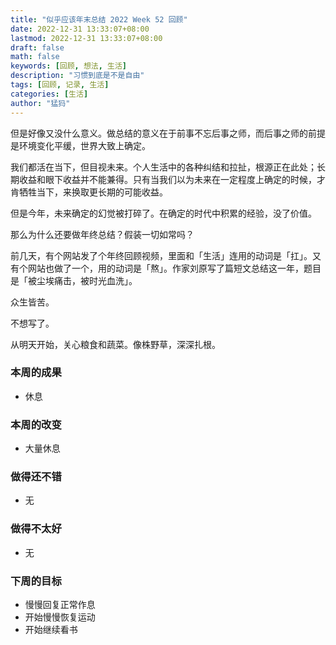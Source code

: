```yaml
---
title: "似乎应该年末总结 2022 Week 52 回顾"
date: 2022-12-31 13:33:07+08:00
lastmod: 2022-12-31 13:33:07+08:00
draft: false
math: false
keywords: [回顾, 想法, 生活]
description: "习惯到底是不是自由"
tags: [回顾, 记录, 生活]
categories: [生活]
author: "猛犸"
---
```


但是好像又没什么意义。做总结的意义在于前事不忘后事之师，而后事之师的前提是环境变化平缓，世界大致上确定。

我们都活在当下，但目视未来。个人生活中的各种纠结和拉扯，根源正在此处；长期收益和眼下收益并不能兼得。只有当我们以为未来在一定程度上确定的时候，才肯牺牲当下，来换取更长期的可能收益。

但是今年，未来确定的幻觉被打碎了。在确定的时代中积累的经验，没了价值。

那么为什么还要做年终总结？假装一切如常吗？

前几天，有个网站发了个年终回顾视频，里面和「生活」连用的动词是「扛」。又有个网站也做了一个，用的动词是「熬」。作家刘原写了篇短文总结这一年，题目是「被尘埃痛击，被时光血洗」。

众生皆苦。

不想写了。

从明天开始，关心粮食和蔬菜。像株野草，深深扎根。

### 本周的成果

- 休息

### 本周的改变

- 大量休息

### 做得还不错

- 无

### 做得不太好

- 无

### 下周的目标

- 慢慢回复正常作息
- 开始慢慢恢复运动
- 开始继续看书
